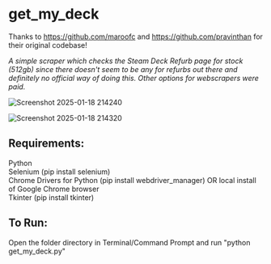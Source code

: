 # get_my_deck
Thanks to https://github.com/maroofc and https://github.com/pravinthan for their original codebase!<br>

*A simple scraper which checks the Steam Deck Refurb page for stock (512gb) since there doesn't seem to be any for refurbs out there and definitely no official way of doing this.
Other options for webscrapers were paid.*<br>

![Screenshot 2025-01-18 214240](https://github.com/user-attachments/assets/5472ff24-1b4e-4e81-b4c9-d87b86c809cd)

![Screenshot 2025-01-18 214320](https://github.com/user-attachments/assets/e84b0b1b-1e06-4406-8994-acdbbb7caac8)


## Requirements:
Python<br>
Selenium (pip install selenium)<br>
Chrome Drivers for Python (pip install webdriver_manager) OR local install of Google Chrome browser<br>
Tkinter (pip install tkinter)<br>


## To Run:
Open the folder directory in Terminal/Command Prompt and run "python get_my_deck.py"

